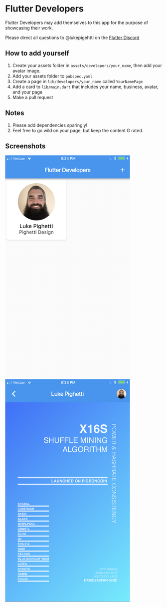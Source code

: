 # Flutter Developers

Flutter Developers may add themselves to this app for the purpose of showcasing their work.

Please direct all questions to @lukepigehtti on the [Flutter Discord](https://discord.gg/bdseQm2)

## How to add yourself

1. Create your assets folder in `assets/developers/your_name`, then add your avatar image.
2. Add your assets folder to `pubspec.yaml`
3. Create a page in `lib/developers/your_name` called `YourNamePage`
4. Add a card to `lib/main.dart` that includes your name, business, avatar, and your page
5. Make a pull request

## Notes

1. Please add dependencies sparingly!
2. Feel free to go wild on your page, but keep the content G rated.

## Screenshots

<div align="left">
    <img src="/docs/homepage.png" width="400px"</img> 
    <img src="/docs/developerpage.png" width="400px"</img> 
</div>
